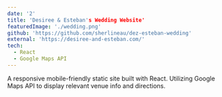 ```yaml
---
date: '2'
title: 'Desiree & Esteban's Wedding Website'
featuredImage: './wedding.png'
github: 'https://github.com/sherlineau/dez-esteban-wedding'
external: 'https://desiree-and-esteban.com/'
tech:
  - React
  - Google Maps API
---
```


A responsive mobile-friendly static site built with React.  Utilizing Google Maps API to display relevant venue info and directions. 